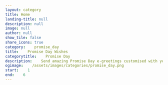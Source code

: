 ```yaml
---
layout: category
title: Home
landing-title: null
description: null
image: null
author: null
show_tile: false
share_icons: true
category:    promise_day
title:    Promise Day Wishes
categorytitle:    Promise Day
description:    Send amazing Promise Day e-greetings customised with your name
ogimage:    /assets/images/categories/promise_day.png
start:    1
end:    6
---
```

